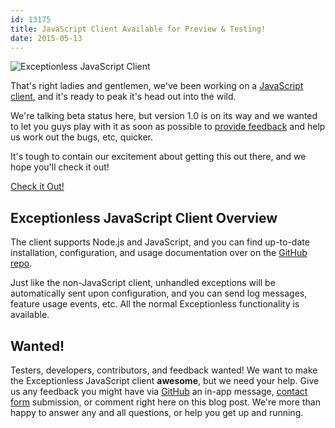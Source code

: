```yaml
---
id: 13175
title: JavaScript Client Available for Preview & Testing!
date: 2015-05-13
---
```

![Exceptionless JavaScript Client](/assets/img/news/javascript-client-header.jpg)

That's right ladies and gentlemen, we've been working on a <a title="Exceptionless JavaScript Client GitHub" href="https://github.com/exceptionless/Exceptionless.javascript" target="_blank">JavaScript client</a>, and it's ready to peak it's head out into the wild.

We're talking beta status here, but version 1.0 is on its way and we wanted to let you guys play with it as soon as possible to <a title="Exceptionless JavaScript Client GitHub Issues" href="https://github.com/exceptionless/Exceptionless.javascript/issues" target="_blank">provide feedback</a> and help us work out the bugs, etc, quicker.

It's tough to contain our excitement about getting this out there, and we hope you'll check it out!

<div class="signup center">
  <a class="btn btn-large btn-primary" href="https://github.com/exceptionless/Exceptionless.javascript">Check it Out!</a>
</div>

## Exceptionless JavaScript Client Overview

The client supports Node.js and JavaScript, and you can find up-to-date installation, configuration, and usage documentation over on the <a title="Exceptionless JavaScript Client GitHub" href="https://github.com/exceptionless/Exceptionless.javascript" target="_blank">GitHub repo</a>.

Just like the non-JavaScript client, unhandled exceptions will be automatically sent upon configuration, and you can send log messages, feature usage events, etc. All the normal Exceptionless functionality is available.

## Wanted!

Testers, developers, contributors, and feedback wanted! We want to make the Exceptionless JavaScript client **awesome**, but we need your help. Give us any feedback you might have via <a title="GitHub Exceptionless JavaScript Issues" href="https://github.com/exceptionless/Exceptionless.javascript/issues" target="_blank">GitHub</a> an in-app message, [contact form](/contact/ "Contact Exceptionless") submission, or comment right here on this blog post. We're more than happy to answer any and all questions, or help you get up and running.
